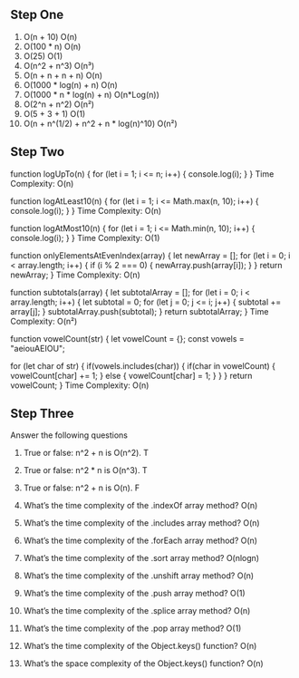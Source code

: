 ## Step One

1. O(n + 10)
    O(n)
2. O(100 * n)
    O(n)
3. O(25)
    O(1)
4. O(n^2 + n^3)
    O(n³)
5. O(n + n + n + n)
    O(n)
6. O(1000 * log(n) + n)
    O(n)
7. O(1000 * n * log(n) + n)
    O(n*Log(n))
8. O(2^n + n^2)
    O(n²)
9. O(5 + 3 + 1)
    O(1)
10. O(n + n^(1/2) + n^2 + n * log(n)^10)
    O(n²)

## Step Two

function logUpTo(n) {
  for (let i = 1; i <= n; i++) {
    console.log(i);
  }
}
Time Complexity: O(n)



function logAtLeast10(n) {
  for (let i = 1; i <= Math.max(n, 10); i++) {
    console.log(i);
  }
}
Time Complexity: O(n)


function logAtMost10(n) {
  for (let i = 1; i <= Math.min(n, 10); i++) {
    console.log(i);
  }
}
Time Complexity: O(1)

function onlyElementsAtEvenIndex(array) {
  let newArray = [];
  for (let i = 0; i < array.length; i++) {
    if (i % 2 === 0) {
      newArray.push(array[i]);
    }
  }
  return newArray;
}
​Time Complexity: O(n)

function subtotals(array) {
  let subtotalArray = [];
  for (let i = 0; i < array.length; i++) {
    let subtotal = 0;
    for (let j = 0; j <= i; j++) {
      subtotal += array[j];
    }
    subtotalArray.push(subtotal);
  }
  return subtotalArray;
}
​Time Complexity: O(n²)


function vowelCount(str) {
  let vowelCount = {};
  const vowels = "aeiouAEIOU";

  for (let char of str) {
    if(vowels.includes(char)) {
      if(char in vowelCount) {
        vowelCount[char] += 1;
      } else {
        vowelCount[char] = 1;
      }
    }
  }
  return vowelCount;
}
Time Complexity: O(n)

## Step Three
Answer the following questions

1. True or false: n^2 + n is O(n^2).
  T
2. True or false: n^2 * n is O(n^3).
  T
3. True or false: n^2 + n is O(n).
  F
4. What’s the time complexity of the .indexOf array method?
  O(n)
5. What’s the time complexity of the .includes array method?
  O(n)
6. What’s the time complexity of the .forEach array method?
  O(n)
7. What’s the time complexity of the .sort array method?
  O(nlogn)
8. What’s the time complexity of the .unshift array method?
  O(n)
9. What’s the time complexity of the .push array method?
  O(1)
10. What’s the time complexity of the .splice array method?
  O(n)
11. What’s the time complexity of the .pop array method?
  O(1)
12. What’s the time complexity of the Object.keys() function?
  O(n)

13. What’s the space complexity of the Object.keys() function?
  O(n)